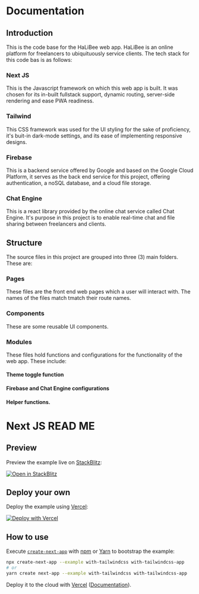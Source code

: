 # Documentation


## Introduction

This is the code base for the HaLiBee web app. HaLiBee is an online platform for freelancers to ubiquituously service clients. The tech stack for this code bas is as follows:

### Next JS
This is the Javascript framework on which this web app is built. It was chosen for its in-built fullstack support, dynamic routing, server-side rendering and ease PWA readiness.

### Tailwind 
This CSS framework was used for the UI styling for the sake of proficiency, it's buit-in dark-mode settings, and its ease of implementing responsive designs.

### Firebase
This is a backend service offered by Google and based on the Google Cloud Platform, it serves as the back end service for this project, offering authentication, 
a noSQL database, and a cloud file storage.

### Chat Engine
This is a react library provided by the online chat service called Chat Engine. It's purpose in this project is to enable real-time chat and file sharing between freelancers and clients.

## Structure

The source files in this project are grouped into three (3) main folders. These are:

### Pages
These files are the front end web pages which a user will interact with. The names of the files match tmatch their route names.

### Components
These are some reusable UI components.

### Modules
These files hold functions and configurations for the functionality of the web app. These include:
#### Theme toggle function
#### Firebase and Chat Engine configurations
#### Helper functions.


# Next JS READ ME
## Preview

Preview the example live on [StackBlitz](http://stackblitz.com/):

[![Open in StackBlitz](https://developer.stackblitz.com/img/open_in_stackblitz.svg)](https://stackblitz.com/github/vercel/next.js/tree/canary/examples/with-tailwindcss)

## Deploy your own

Deploy the example using [Vercel](https://vercel.com?utm_source=github&utm_medium=readme&utm_campaign=next-example):

[![Deploy with Vercel](https://vercel.com/button)](https://vercel.com/new/git/external?repository-url=https://github.com/vercel/next.js/tree/canary/examples/with-tailwindcss&project-name=with-tailwindcss&repository-name=with-tailwindcss)

## How to use

Execute [`create-next-app`](https://github.com/vercel/next.js/tree/canary/packages/create-next-app) with [npm](https://docs.npmjs.com/cli/init) or [Yarn](https://yarnpkg.com/lang/en/docs/cli/create/) to bootstrap the example:

```bash
npx create-next-app --example with-tailwindcss with-tailwindcss-app
# or
yarn create next-app --example with-tailwindcss with-tailwindcss-app
```

Deploy it to the cloud with [Vercel](https://vercel.com/new?utm_source=github&utm_medium=readme&utm_campaign=next-example) ([Documentation](https://nextjs.org/docs/deployment)).
